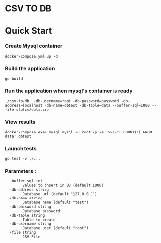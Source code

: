 CSV TO DB
=====

# Quick Start

### Create Mysql container

` docker-compose.yml up -d `

### Build the application

` go build `

### Run the application when mysql's container is ready

`./csv-to-db  -db-username=root -db-password=password -db-address=localhost -db-name=dbtest -db-table=data --buffer-sql=1000 --file static/data.csv`

### View results

`docker-compose exec mysql mysql -u root -p -e 'SELECT COUNT(*) FROM data' dbtest `


### Launch tests

` go test -v ./... `

### Parameters :

```
  -buffer-sql int
    	Values to insert in DB (default 1000)
  -db-address string
    	Database url (default "127.0.0.1")
  -db-name string
    	Database name (default "test")
  -db-password string
    	Database password
  -db-table string
    	Table to create
  -db-username string
    	Database user (default "root")
  -file string
    	CSV File
```
